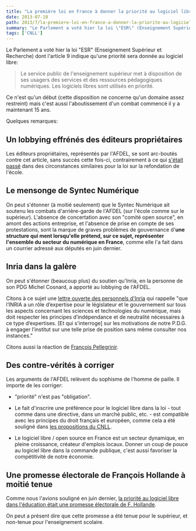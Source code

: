 ```yaml
---
title: "La première loi en France à donner la priorité au logiciel libre a été votée"
date: 2013-07-10
path: 2013/7/la-premiere-loi-en-france-a-donner-la-priorite-au-logiciel-libre-a-ete-votee
summary: "Le Parlement a voté hier la loi \"ESR\" (Enseignement Supérieur et Recherche) dont l'article 9 indique qu'une priorité sera donnée au logiciel libre: Le service public de l'enseignement supérieur met à disposition de ses usagers des services et des ressources pédagogiques numériques."
tags: ['CNLL']
---
```


Le Parlement a voté hier la loi "ESR" (Enseignement Supérieur et Recherche) dont l'article 9 indique qu'une priorité sera donnée au logiciel libre:

> Le service public de l'enseignement supérieur met à disposition de ses usagers des services et des ressources pédagogiques numériques. 
> Les logiciels libres sont utilisés en priorité.

Ce n'est qu'un début (cette disposition ne concerne qu'un domaine assez restreint) mais c'est aussi l'aboutissement d'un combat commencé il y a maintenant 15 ans.

Quelques remarques:

## Un lobbying effrénés des éditeurs propriétaires

Les éditeurs propriétaires, représentés par l'AFDEL, se sont arc-boutés contre cet article, sans succès cette fois-ci, contrairement à ce qui [s'était passé](http://cnll.fr/news/refondation-ecole-logiciel-libre/) dans des circonstances similaires pour la loi sur la refondation de l'école.

## Le mensonge de Syntec Numérique

On peut s'étonner (à moitié seulement) que le Syntec Numérique ait soutenu les combats d'arrière-garde de l'AFDEL (sur l'école comme sur le supérieur). L'absence de concertation avec son "comité open source", en amont des actions entreprise, et l'absence de prise en compte de ses protestations, sont la marque de graves problèmes de gouvernance d'**une structure qui ment lorsqu'elle prétend, sur ce sujet, représenter l'ensemble du secteur du numérique en France**, comme elle l'a fait dans un courrier adressé aux députés en juin dernier.

## Inria dans la galère

On peut s'étonner (beaucoup plus) du soutien qu'Inria, en la personne de son PDG Michel Cosnard, a apporté au lobbying de l'AFDEL.

Citons à ce sujet une [lettre ouverte des personnels d'Inria](http://www2.sncs.fr/spip.php?article3414) qui rappelle "que l’INRIA a un rôle d’expertise pour le législateur et le gouvernement sur tous les aspects concernant les sciences et technologies du numérique, mais doit respecter les principes d’indépendance et de neutralité nécessaires à ce type d’expertises. [Et qui s'interroge] sur les motivations de notre P.D.G. à engager l’institut sur une telle prise de position sans même consulter nos instances."

Citons aussi la réaction de [François Pellegrinir](http://www.pellegrini.cc/2013/07/lobbying-sur-la-loi-esr-mais-quallait-faire-linria-dans-cette-galere/).

## Des contre-vérités à corriger

Les arguments de l'AFDEL relèvent du sophisme de l'homme de paille. Il importe de les corriger:

- "priorité" n'est pas "obligation".

- Le fait d'inscrire une préférence pour le logiciel libre dans la loi - tout comme dans une directive, dans un marché public, etc. - est compatible avec les principes du droit français et européen, comme cela a été souligné dans [les propositions du CNLL](http://cnll.fr/static/pdf/propositions_cnll_fleurpellerin.pdf).

- Le logiciel libre / open source en France est un secteur dynamique, en pleine croissance, créateur d'emplois locaux. Donner un coup de pouce au logiciel libre dans la commande publique, c'est aussi favoriser la compétitivité de notre économie.

## Une promesse électorale de François Hollande à moitié tenue

Comme nous l'avions souligné en juin dernier, [la priorité au logiciel libre dans l'éducation était une promesse électorale de F. Hollande](http://cnll.fr/news/refondation-ecole-logiciel-libre/).

On peut a présent dire que cette promesse a été tenue pour le supérieur, et non-tenue pour l'enseignement scolaire.

